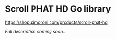 # Scroll PHAT HD Go library

https://shop.pimoroni.com/products/scroll-phat-hd

*Full description coming soon...*